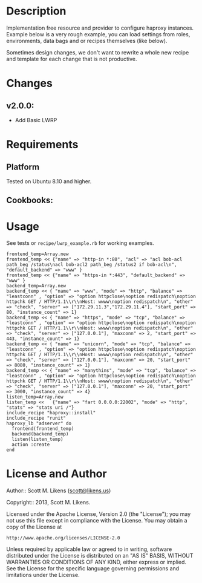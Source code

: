 Description
===========

Implementation free resource and provider to configure haproxy instances.  Example below is a very rough example, you can load settings from roles, environments, data bags and or recipes themselves (like below).  

Sometimes design changes, we don't want to rewrite a whole new recipe and template for each change that is not productive.

Changes
=======

## v2.0.0:

* Add Basic LWRP

Requirements
============

## Platform

Tested on Ubuntu 8.10 and higher.

## Cookbooks:

Usage
==================

See tests or `recipe/lwrp_example.rb` for working examples.

	frontend_temp=Array.new  
	frontend_temp << {"name" => "http-in *:80", "acl" => "acl bob-acl path_beg /status\nacl bob-acl2 path_beg /status2 if bob-acl\n", "default_backend" => "www" }  
	frontend_temp << {"name" => "https-in *:443", "default_backend" => "www" }  
	backend_temp=Array.new  
	backend_temp << { "name" => "www", "mode" => "http", "balance" => "leastconn" , "option" => "option httpclose\noption redispatch\noption httpchk GET / HTTP/1.1\\r\\nHost: wwww\noption redispatch\n", "other" => "check", "server" => ["172.29.11.3","172.29.11.4"], "start_port" => 80, "instance_count" => 1}  
	backend_temp << { "name" => "https", "mode" => "tcp", "balance" => "leastconn" , "option" => "option httpclose\noption redispatch\noption httpchk GET / HTTP/1.1\\r\\nHost: wwww\noption redispatch\n", "other" => "check", "server" => ["127.0.0.1"], "maxconn" => 2, "start_port" => 443, "instance_count" => 1}  
	backend_temp << { "name" => "unicorn", "mode" => "tcp", "balance" => "leastconn" , "option" => "option httpclose\noption redispatch\noption httpchk GET / HTTP/1.1\\r\\nHost: wwww\noption redispatch\n", "other" => "check", "server" => ["127.0.0.1"], "maxconn" => 20, "start_port" => 8080, "instance_count" => 1}  
	backend_temp << { "name" => "manythins", "mode" => "tcp", "balance" => "leastconn" , "option" => "option httpclose\noption redispatch\noption httpchk GET / HTTP/1.1\\r\\nHost: wwww\noption redispatch\n", "other" => "check", "server" => ["127.0.0.1"], "maxconn" => 20, "start_port" => 3000, "instance_count" => 4}  
	listen_temp=Array.new  
	listen_temp <<   {"name" => "fart 0.0.0.0:22002", "mode" => "http", "stats" => "stats uri /"}  
	include_recipe "haproxy::install"  
	include_recipe "runit"  
    haproxy_lb "adserver" do  
      frontend(frontend_temp)  
      backend(backend_temp)  
      listen(listen_temp)  
      action :create  
    end  

License and Author
==================

Author:: Scott M. Likens (<scott@likens.us>)

Copyright:: 2013, Scott M. Likens.

Licensed under the Apache License, Version 2.0 (the "License");
you may not use this file except in compliance with the License.
You may obtain a copy of the License at

    http://www.apache.org/licenses/LICENSE-2.0

Unless required by applicable law or agreed to in writing, software
distributed under the License is distributed on an "AS IS" BASIS,
WITHOUT WARRANTIES OR CONDITIONS OF ANY KIND, either express or implied.
See the License for the specific language governing permissions and
limitations under the License.

